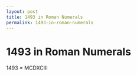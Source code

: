 ```yaml
---
layout: post
title: 1493 in Roman Numerals
permalink: 1493-in-roman-numerals
---
```


# 1493 in Roman Numerals

1493 = MCDXCIII
